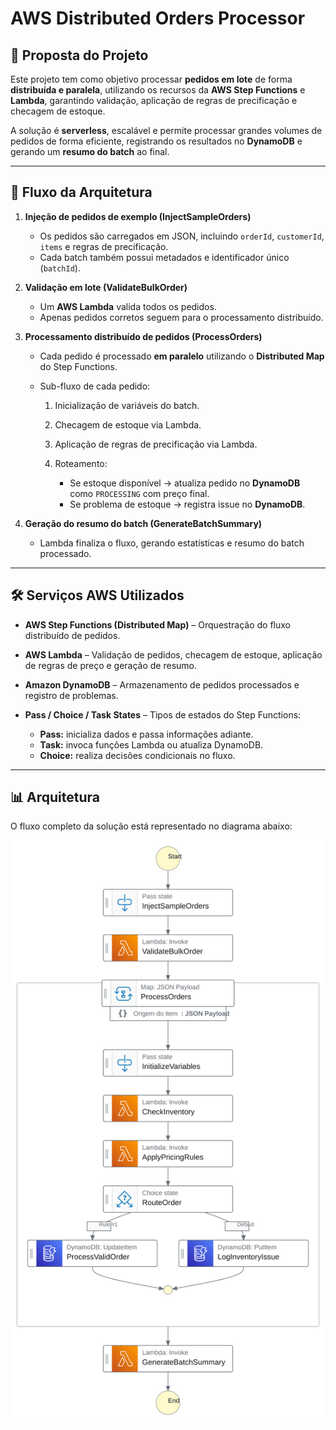 # AWS Distributed Orders Processor

## 📌 Proposta do Projeto

Este projeto tem como objetivo processar **pedidos em lote** de forma **distribuída e paralela**, utilizando os recursos da **AWS Step Functions** e **Lambda**, garantindo validação, aplicação de regras de precificação e checagem de estoque.

A solução é **serverless**, escalável e permite processar grandes volumes de pedidos de forma eficiente, registrando os resultados no **DynamoDB** e gerando um **resumo do batch** ao final.

---

## 🔄 Fluxo da Arquitetura

1. **Injeção de pedidos de exemplo (InjectSampleOrders)**

   * Os pedidos são carregados em JSON, incluindo `orderId`, `customerId`, `items` e regras de precificação.
   * Cada batch também possui metadados e identificador único (`batchId`).

2. **Validação em lote (ValidateBulkOrder)**

   * Um **AWS Lambda** valida todos os pedidos.
   * Apenas pedidos corretos seguem para o processamento distribuído.

3. **Processamento distribuído de pedidos (ProcessOrders)**

   * Cada pedido é processado **em paralelo** utilizando o **Distributed Map** do Step Functions.
   * Sub-fluxo de cada pedido:

     1. Inicialização de variáveis do batch.
     2. Checagem de estoque via Lambda.
     3. Aplicação de regras de precificação via Lambda.
     4. Roteamento:

        * Se estoque disponível → atualiza pedido no **DynamoDB** como `PROCESSING` com preço final.
        * Se problema de estoque → registra issue no **DynamoDB**.

4. **Geração do resumo do batch (GenerateBatchSummary)**

   * Lambda finaliza o fluxo, gerando estatísticas e resumo do batch processado.

---

## 🛠️ Serviços AWS Utilizados

* **AWS Step Functions (Distributed Map)** – Orquestração do fluxo distribuído de pedidos.
* **AWS Lambda** – Validação de pedidos, checagem de estoque, aplicação de regras de preço e geração de resumo.
* **Amazon DynamoDB** – Armazenamento de pedidos processados e registro de problemas.
* **Pass / Choice / Task States** – Tipos de estados do Step Functions:

  * **Pass:** inicializa dados e passa informações adiante.
  * **Task:** invoca funções Lambda ou atualiza DynamoDB.
  * **Choice:** realiza decisões condicionais no fluxo.

---

## 📊 Arquitetura

O fluxo completo da solução está representado no diagrama abaixo:

![Diagrama da Arquitetura](aws-distributed-orders.svg)
